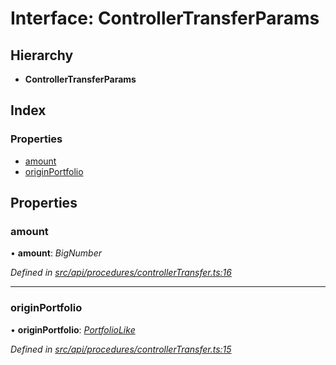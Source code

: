 # Interface: ControllerTransferParams

## Hierarchy

* **ControllerTransferParams**

## Index

### Properties

* [amount](controllertransferparams.md#amount)
* [originPortfolio](controllertransferparams.md#originportfolio)

## Properties

###  amount

• **amount**: *BigNumber*

*Defined in [src/api/procedures/controllerTransfer.ts:16](https://github.com/PolymathNetwork/polymesh-sdk/blob/524b0225/src/api/procedures/controllerTransfer.ts#L16)*

___

###  originPortfolio

• **originPortfolio**: *[PortfolioLike](../globals.md#portfoliolike)*

*Defined in [src/api/procedures/controllerTransfer.ts:15](https://github.com/PolymathNetwork/polymesh-sdk/blob/524b0225/src/api/procedures/controllerTransfer.ts#L15)*
